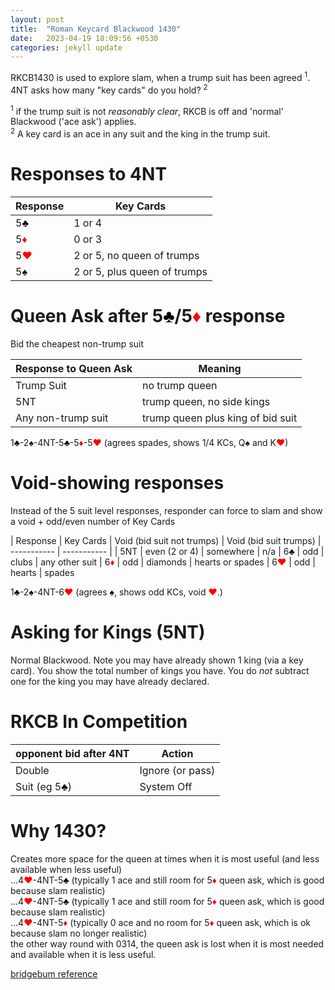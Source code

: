 ```yaml
---
layout: post
title:  "Roman Keycard Blackwood 1430"
date:   2023-04-19 18:09:56 +0530
categories: jekyll update
---
```

RKCB1430 is used to explore slam, when a trump suit has been agreed <sup>1</sup>.<br>
4NT asks how many "key cards" do you hold? <sup>2</sup>

<sup>1</sup> if the trump suit is not *reasonably clear*, RKCB is off and 'normal' Blackwood ('ace ask') applies.<br>
<sup>2</sup> A key card is an ace in any suit and the king in the trump suit.

# Responses to 4NT

| Response | Key Cards |
| ----------- | ----------- |
| 5<font style='color:black;'>&clubs;</font> | 1 or 4 |
| 5<font style='color:red;'>&diams;</font> | 0 or 3  |
| 5<font style='color:red;'>&hearts;</font> | 2 or 5, no queen of trumps |
| 5<font style='color:black;'>&spades;</font> | 2 or 5, plus queen of trumps |

# Queen Ask after 5<font style='color:black;'>&clubs;</font>/5<font style='color:red;'>&diams;</font> response
Bid the cheapest non-trump suit

| Response to Queen Ask | Meaning |
| ----------- | ----------- |
| Trump Suit | no trump queen |
| 5NT | trump queen, no side kings  |
| Any non-trump suit | trump queen plus king of bid suit |

1<font style='color:black;'>&clubs;</font>-2<font style='color:black;'>&spades;</font>-4NT-5<font style='color:black;'>&clubs;</font>-5<font style='color:red;'>&diams;</font>-5<font style='color:red;'>&hearts;</font> (agrees spades, shows 1/4 KCs, Q<font style='color:black;'>&spades;</font> and K<font style='color:red;'>&hearts;</font>)

# Void-showing responses

Instead of the 5 suit level responses, responder can force to slam and show a void + odd/even number of Key Cards

| Response | Key Cards | Void (bid suit not trumps) | Void (bid suit trumps)
| ----------- | ----------- |
| 5NT | even (2 or 4) | somewhere | n/a
| 6<font style='color:black;'>&clubs;</font> | odd | clubs | any other suit
| 6<font style='color:red;'>&diams;</font> | odd  | diamonds | hearts or spades
| 6<font style='color:red;'>&hearts;</font> | odd | hearts | spades

1<font style='color:black;'>&clubs;</font>-2<font style='color:black;'>&spades;</font>-4NT-6<font style='color:red;'>&hearts;</font> (agrees <font style='color:black;'>&spades;</font>, shows odd KCs, void <font style='color:red;'>&hearts;</font>.)

# Asking for Kings (5NT)
Normal Blackwood. Note you may have already shown 1 king (via a key card). You show the total number of kings you have. You do _not_ subtract one for the king you may have already declared. 

# RKCB In Competition

| opponent bid after 4NT | Action | 
| ----------- | ----------- |
| Double | Ignore (or pass) |
| Suit (eg 5<font style='color:black;'>&clubs;</font>) | System Off |

# Why 1430?
Creates more space for the queen at times when it is most useful (and less available when less useful)<br>
...4<font style='color:red;'>&hearts;</font>-4NT-5<font style='color:black;'>&clubs;</font> (typically 1 ace and still room for 5<font style='color:red;'>&diams;</font> queen ask, which is good because slam realistic)<br>
...4<font style='color:red;'>&hearts;</font>-4NT-5<font style='color:black;'>&clubs;</font> (typically 1 ace and still room for 5<font style='color:red;'>&diams;</font> queen ask, which is good because slam realistic)<br>
...4<font style='color:red;'>&hearts;</font>-4NT-5<font style='color:red;'>&diams;</font> (typically 0 ace and no room for 5<font style='color:red;'>&diams;</font> queen ask, which is ok because slam no longer realistic)<br>
the other way round with 0314, the queen ask is lost when it is most needed and available when it is less useful.

[bridgebum reference](https://www.bridgebum.com/roman_key_card_blackwood.php)


